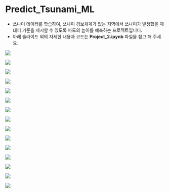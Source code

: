 # Predict_Tsunami_ML
- 쓰나미 데이터를 학습하여, 쓰나미 경보체계가 없는 지역에서 쓰나미가 발생했을 때 대피 기준을 제시할 수 있도록 파도의 높이를 예측하는 프로젝트입니다.
- 아래 슬라이드 외의 자세한 내용과 코드는 **Project_2.ipynb** 파일을 참고 해 주세요.

![](https://images.velog.io/images/hability24/post/aa8b67b5-109b-4024-ab9a-bf66787f6836/image.png)

![](https://images.velog.io/images/hability24/post/852e46ba-4ca2-45a9-9cb5-33ef76564a0c/image.png)

![](https://images.velog.io/images/hability24/post/9f742b72-769e-4597-a66b-106ec8fadbb9/image.png)

![](https://images.velog.io/images/hability24/post/0fefbe8f-0df7-4beb-864c-e4455c8e2885/image.png)

![](https://images.velog.io/images/hability24/post/77b6e749-65a8-47fe-9ebd-5b2a3f6bbf82/image.png)

![](https://images.velog.io/images/hability24/post/37fe0d28-2647-426c-aa9b-c0ef6a07735a/image.png)

![](https://images.velog.io/images/hability24/post/e06bab74-8207-4e79-9bd2-dad2b026bf05/image.png)

![](https://images.velog.io/images/hability24/post/8d0e767d-8ba6-40bc-8d71-5968955ff71a/image.png)

![](https://images.velog.io/images/hability24/post/1fdb9642-4a01-4af2-9151-c7f5eb2c5653/image.png)

![](https://images.velog.io/images/hability24/post/54f8d9be-4bdf-4870-9228-70c5f805911c/image.png)

![](https://images.velog.io/images/hability24/post/a196861d-f1bb-4564-894f-ae33b24c7d61/image.png)

![](https://images.velog.io/images/hability24/post/249895f6-0122-486a-8f9a-6bce673649ab/image.png)

![](https://images.velog.io/images/hability24/post/abb0ebde-d68f-4284-84c4-da824b3ecb81/image.png)

![](https://images.velog.io/images/hability24/post/6903afa0-7cda-4097-a86e-1ea916c7e0a4/image.png)

![](https://images.velog.io/images/hability24/post/cc3fc601-5c72-415d-8d9d-ac5239ae19ba/image.png)
